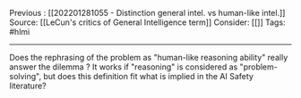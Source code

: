 Previous : [[202201281055 - Distinction general intel. vs human-like intel.]] 
Source: [[LeCun's critics of General Intelligence term]]
Consider: [[]]
Tags: #hlmi
______________

Does the rephrasing of the problem as "human-like reasoning ability" really answer the dilemma ? 
It works if "reasoning" is considered as "problem-solving", but does this definition fit what is implied in the AI Safety literature?